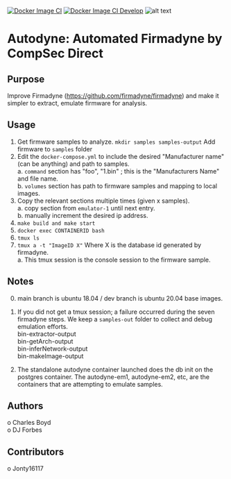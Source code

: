 [![Docker Image CI](https://github.com/compsecdirect/autodyne/actions/workflows/docker-image.yml/badge.svg?branch=main)](https://github.com/compsecdirect/autodyne/actions/workflows/docker-image.yml)
[![Docker Image CI Develop](https://github.com/compsecdirect/autodyne/actions/workflows/docker-image-develop.yml/badge.svg?branch=develop)](https://github.com/compsecdirect/autodyne/actions/workflows/docker-image-develop.yml)
![alt text](https://github.com/compsecdirect/autodyne/blob/main/Autodyne-CompSecDirect.png "Autodyne logo")  

# Autodyne: Automated Firmadyne by CompSec Direct

## Purpose

Improve Firmadyne (https://github.com/firmadyne/firmadyne) and make it simpler to extract, emulate firmware for analysis.  

## Usage

1. Get firmware samples to analyze. ```mkdir samples samples-output``` Add firmware to ```samples``` folder
2. Edit the ```docker-compose.yml``` to include the desired "Manufacturer name" (can be anything) and path to samples.  
a. ```command``` section has  "foo", "1.bin" ; this is the "Manufacturers Name" and file name.  
b. ```volumes``` section has path to firmware samples and mapping to local images.  
3. Copy the relevant sections multiple times (given x samples).  
a. copy section from ```emulator-1``` until next entry.   
b. manually increment the desired ip address.  
4. ```make build and make start```  
5. ```docker exec CONTAINERID bash```  
6. ```tmux ls```  
7. ```tmux a -t "ImageID X"```  Where X is the database id generated by firmadyne.  
a. This tmux session is the console session to the firmware sample.

## Notes

0. main branch is ubuntu 18.04 / dev branch is ubuntu 20.04 base images.  

1. If you did not get a tmux session; a failure occurred during the seven firmadyne steps. We keep a ```samples-out``` folder to collect and debug emulation efforts.  
bin-extractor-output  
bin-getArch-output  
bin-inferNetwork-output  
bin-makeImage-output
2. The standalone autodyne container launched does the db init on the postgres container. The autodyne-em1, autodyne-em2, etc, are the containers that are attempting to emulate samples.  

## Authors
o Charles Boyd  
o DJ Forbes

## Contributors 
o Jonty16117
